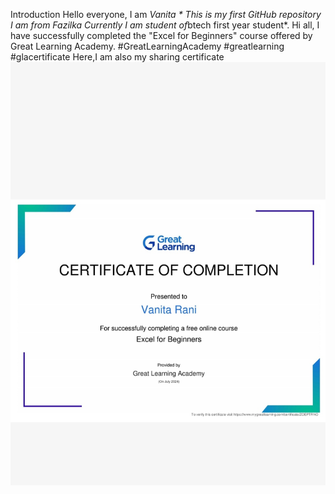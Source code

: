  Introduction 
Hello everyone, I am *Vanita *
This is my first GitHub repository 
I am from Fazilka 
Currently I am student of*btech first year student*.
Hi all, 
I have successfully completed the "Excel for Beginners" course offered by Great Learning Academy. 
 #GreatLearningAcademy 
 #greatlearning 
 #glacertificate
Here,I am also my sharing certificate
![Excel certificate](IMG_20240726_185647.jpg)

